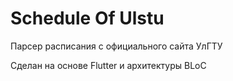 # Schedule Of Ulstu

Парсер расписания с официального сайта УлГТУ

Сделан на основе Flutter и архитектуры BLoC